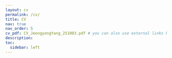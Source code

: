 ```yaml
---
layout: cv
permalink: /cv/
title: CV
nav: true
nav_order: 5
cv_pdf: CV_JeongyongYang_251003.pdf # you can also use external links here
description:
toc:
  sidebar: left
---
```

